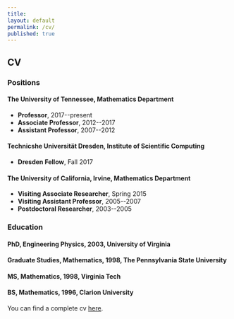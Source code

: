 ```yaml
---
title:
layout: default
permalink: /cv/
published: true
---
```


## CV

### Positions

#### The University of Tennessee, Mathematics Department 
- **Professor**, 2017--present
- **Associate Professor**, 2012--2017
- **Assistant Professor**, 2007--2012

#### Technicshe Universität Dresden, Institute of Scientific Computing
- **Dresden Fellow**, Fall 2017


#### The University of California, Irvine, Mathematics Department 
- **Visiting Associate Researcher**, Spring 2015
- **Visiting Assistant Professor**, 2005--2007
- **Postdoctoral Researcher**, 2003--2005


### Education

#### PhD, Engineering Physics, 2003, University of Virginia

#### Graduate Studies, Mathematics, 1998, The Pennsylvania State University

#### MS, Mathematics, 1998, Virginia Tech

#### BS, Mathematics, 1996, Clarion University

You can find a complete cv [here](https://github.com/stevenmwise/stevenmwise.github.io/blob/master/files/CV/vitae.pdf).



